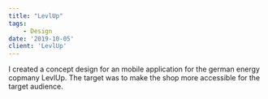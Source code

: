 ```yaml
---
title: "LevlUp"
tags: 
    - Design
date: '2019-10-05'
client: 'LevlUp'
---
```


I created a concept design for an mobile application for the german energy copmany LevlUp. The target was to make the shop more accessible for the target audience.
